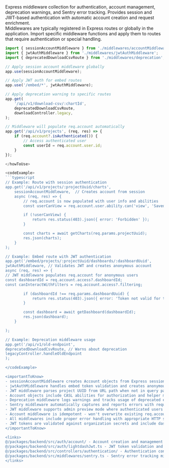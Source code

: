 <summary>
Express middleware collection for authentication, account management, deprecation warnings, and Sentry error tracking. Provides session and JWT-based authentication with automatic account creation and request enrichment.
</summary>

<howToUse>
Middlewares are typically registered in Express routes or globally in the application. Import specific middleware functions and apply them to routes that require authentication or special handling.

````typescript
import { sessionAccountMiddleware } from './middlewares/accountMiddleware';
import { jwtAuthMiddleware } from './middlewares/jwtAuthMiddleware';
import { deprecatedDownloadCsvRoute } from './middlewares/deprecation';

// Apply session account middleware globally
app.use(sessionAccountMiddleware);

// Apply JWT auth for embed routes
app.use('/embed/*', jwtAuthMiddleware);

// Apply deprecation warning to specific routes
app.get(
    '/api/v1/download-csv/:chartId',
    deprecatedDownloadCsvRoute,
    downloadController.legacy,
);

// Middleware will populate req.account automatically
app.get('/api/v1/projects', (req, res) => {
    if (req.account?.isAuthenticated()) {
        // Access authenticated user
        const userId = req.account.user.id;
    }
});

</howToUse>

<codeExample>
```typescript
// Example: Route with session authentication
app.get('/api/v1/projects/:projectUuid/charts',
    sessionAccountMiddleware,  // Creates account from session
    async (req, res) => {
        // req.account is now populated with user info and abilities
        const userCanView = req.account.user.ability.can('view', 'SavedChart');

        if (!userCanView) {
            return res.status(403).json({ error: 'Forbidden' });
        }

        const charts = await getCharts(req.params.projectUuid);
        res.json(charts);
    }
);

// Example: Embed route with JWT authentication
app.get('/embed/projects/:projectUuid/dashboards/:dashboardUuid',
jwtAuthMiddleware, // Validates JWT and creates anonymous account
async (req, res) => {
// JWT middleware populates req.account for anonymous users
const dashboardId = req.account.access?.dashboardId;
const canInteractWithFilters = req.account.access?.filtering;

        if (dashboardId !== req.params.dashboardUuid) {
            return res.status(403).json({ error: 'Token not valid for this dashboard' });
        }

        const dashboard = await getDashboard(dashboardId);
        res.json(dashboard);
    }

);

// Example: Deprecation middleware usage
app.get('/api/v1/old-endpoint',
deprecatedDownloadCsvRoute, // Warns about deprecation
legacyController.handleOldEndpoint
);

</codeExample>

<importantToKnow>
- sessionAccountMiddleware creates Account objects from Express session data with helper methods
- jwtAuthMiddleware handles embed token validation and creates anonymous accounts for embed users
- JWT middleware parses project UUID from URL path when not in query parameters
- Account objects include CASL abilities for authorization and helper methods like isAuthenticated()
- Deprecation middleware logs warnings and tracks usage of deprecated endpoints
- Sentry middleware automatically captures and reports errors with request context
- JWT middleware supports admin preview mode where authenticated users can view embed content
- Account middleware is idempotent - won't overwrite existing req.account
- All middlewares include proper error handling with appropriate HTTP status codes
- JWT tokens are validated against organization secrets and include dashboard-specific permissions
</importantToKnow>

<links>
@/packages/backend/src/auth/account/ - Account creation and management utilities
@/packages/backend/src/auth/lightdashJwt.ts - JWT token validation and decoding
@/packages/backend/src/controllers/authentication/ - Authentication controller utilities
@/packages/backend/src/middlewares/sentry.ts - Sentry error tracking middleware
</links>
````
